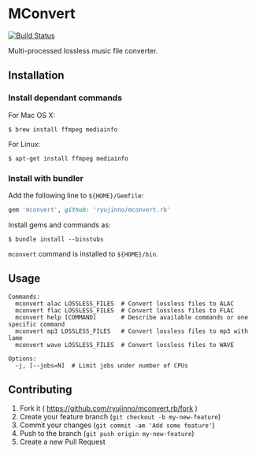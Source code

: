 # MConvert

[![Build Status](https://travis-ci.org/ryujinno/mconvert.rb.svg?branch=master)](https://travis-ci.org/ryujinno/mconvert.rb)

Multi-processed lossless music file converter.

## Installation

### Install dependant commands

For Mac OS X:

```
$ brew install ffmpeg mediainfo
```

For Linux:

```
$ apt-get install ffmpeg mediainfo
```

### Install with bundler

Add the following line to `${HOME}/Gemfile`:

```ruby
gem 'mconvert', github: 'ryujinno/mconvert.rb'
```

Install gems and commands as:

```
$ bundle install --binstubs
```

`mconvert` command is installed to `${HOME}/bin`.

## Usage

```
Commands:
  mconvert alac LOSSLESS_FILES  # Convert lossless files to ALAC
  mconvert flac LOSSLESS_FILES  # Convert lossless files to FLAC
  mconvert help [COMMAND]       # Describe available commands or one specific command
  mconvert mp3 LOSSLESS_FILES   # Convert lossless files to mp3 with lame
  mconvert wave LOSSLESS_FILES  # Convert lossless files to WAVE

Options:
  -j, [--jobs=N]  # Limit jobs under number of CPUs
```

## Contributing

1. Fork it ( https://github.com/ryujinno/mconvert.rb/fork )
2. Create your feature branch (`git checkout -b my-new-feature`)
3. Commit your changes (`git commit -am 'Add some feature'`)
4. Push to the branch (`git push origin my-new-feature`)
5. Create a new Pull Request

